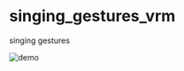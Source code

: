 # singing_gestures_vrm
singing gestures


![demo]([https://github.com/m-asyua/singing_gestures_vrm/blob/main/images/demo.gif])

